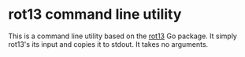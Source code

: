 <!--
Copyright 2014 The Authors. All rights reserved.
Use of this source code is governed by a BSD-style
license that can be found in the LICENSE file.
-->

rot13 command line utility
==========================

This is a command line utility based on the [rot13](https://github.com/joshlf13/rot13) Go package. It simply rot13's its input and copies it to stdout. It takes no arguments.
